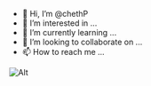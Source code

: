 - 👋 Hi, I’m @chethP
- 👀 I’m interested in ...
- 🌱 I’m currently learning ...
- 💞️ I’m looking to collaborate on ...
- 📫 How to reach me ...

<!---
chethP/chethP is a ✨ special ✨ repository because its `README.md` (this file) appears on your GitHub profile.
You can click the Preview link to take a look at your changes.
--->


![Alt](//r.photo.store.qq.com/psc?/V11lYjL52WXiT6/Sc7wZG8Q0BUeMz.O80ebfGNPdS7pgg8MS34qY3GjHRrFm*TmDKBE0cw*AzgUSA4iB4eIy*RYkl3baGJwXKlZ4..CK14AqzWly9YPWOT0sAc!/r)
